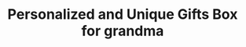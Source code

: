 ---
template: Services
path: /services/system-operation
title: Personalized and Unique Gifts Box for grandma
keywords:
metaDescription: Finding the perfect personalized gift for grandma could be easy as you think. Show those grandmas in your life how much you care about him.
---